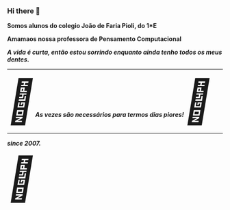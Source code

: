 ### Hi there 👋
<b>Somos alunos do colegio João de Faria Pioli, do 1*E<b>

Amamaos nossa professora de Pensamento Computacional


<i>A vida é curta, então estou sorrindo enquanto ainda tenho todos os meus dentes.<i>
 

<hr/><!DOCTYPE html>
<html>
<body>

<span style='font-size:100px;'>&#127801;</span>As vezes são necessários para termos dias piores!<!DOCTYPE html><span style='font-size:100px;'>&#127875;</span>
<html>
<body>
 

</body>
</html>

</body>
</html><hr/>


since 2007.<!DOCTYPE html>
<html>
<body>

<span style='font-size:100px;'>&#129410;</span>
</body>
</html>
